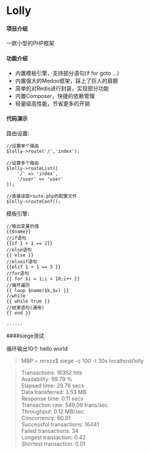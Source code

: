 # Lolly

#### 项目介绍

一款小型的PHP框架

#### 功能介绍

* 内置模板引擎，支持部分语句(if for goto ...)
* 内置强大的Medoo框架，踩上了巨人的肩膀
* 简单的对Redis进行封装，实现部分功能
* 内置Composer，快捷的依赖管理
* 轻量级高性能，节省更多的开销

#### 代码演示

路由设置:

    //设置单个路由
    $lolly->route('/','index');
    
    //设置多个路由
    $lolly->routeList([
        '/' => 'index',
        '/user' => 'user'
    ]);
    
    //直接读取route.php的配置文件
    $lolly->routeConf();
    

模板引擎:

    //输出变量的值
    {{$name}}
    //if语句
    {{if 1 + 1 == 2}}
    //else语句
    {{ else }}
    //elseif语句
    {{elif 1 + 1 == 3 }}
    //for语句
    {{ for $i = 1;i < 10;i++ }}
    //循环遍历
    {{ loop $name($k,$v) }}
    //while
    {{ while true }}
    //结束语句(通用)
    {{ end }}
    
    ......
    
####siege测试

循环输出10个 hello world

>MBP:~ mrxzx$ siege -c 100 -t 30s localhost/lolly<br>

>Transactions:		       16352 hits<br>
 Availability:		       99.79 %<br>
 Elapsed time:		       29.78 secs<br>
 Data transferred:	        3.53 MB<br>
 Response time:		        0.11 secs<br>
 Transaction rate:	      549.09 trans/sec<br>
 Throughput:		        0.12 MB/sec<br>
 Concurrency:		       60.91<br>
 Successful transactions:       16441<br>
 Failed transactions:	          34<br>
 Longest transaction:	        0.42<br>
 Shortest transaction:	        0.01<br>
